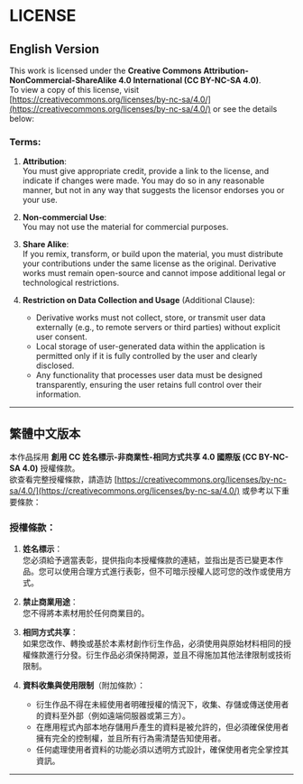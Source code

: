 # LICENSE

## **English Version**

This work is licensed under the **Creative Commons Attribution-NonCommercial-ShareAlike 4.0 International (CC BY-NC-SA 4.0)**.  
To view a copy of this license, visit [https://creativecommons.org/licenses/by-nc-sa/4.0/](https://creativecommons.org/licenses/by-nc-sa/4.0/) or see the details below:

### **Terms:**
1. **Attribution**:  
   You must give appropriate credit, provide a link to the license, and indicate if changes were made. You may do so in any reasonable manner, but not in any way that suggests the licensor endorses you or your use.  

2. **Non-commercial Use**:  
   You may not use the material for commercial purposes.

3. **Share Alike**:  
   If you remix, transform, or build upon the material, you must distribute your contributions under the same license as the original. Derivative works must remain open-source and cannot impose additional legal or technological restrictions.

4. **Restriction on Data Collection and Usage** (Additional Clause):  
   - Derivative works must not collect, store, or transmit user data externally (e.g., to remote servers or third parties) without explicit user consent.  
   - Local storage of user-generated data within the application is permitted only if it is fully controlled by the user and clearly disclosed.  
   - Any functionality that processes user data must be designed transparently, ensuring the user retains full control over their information.

---

## **繁體中文版本**

本作品採用 **創用 CC 姓名標示-非商業性-相同方式共享 4.0 國際版 (CC BY-NC-SA 4.0)** 授權條款。  
欲查看完整授權條款，請造訪 [https://creativecommons.org/licenses/by-nc-sa/4.0/](https://creativecommons.org/licenses/by-nc-sa/4.0/) 或參考以下重要條款：

### **授權條款：**
1. **姓名標示**：  
   您必須給予適當表彰，提供指向本授權條款的連結，並指出是否已變更本作品。您可以使用合理方式進行表彰，但不可暗示授權人認可您的改作或使用方式。

2. **禁止商業用途**：  
   您不得將本素材用於任何商業目的。

3. **相同方式共享**：  
   如果您改作、轉換或基於本素材創作衍生作品，必須使用與原始材料相同的授權條款進行分發。衍生作品必須保持開源，並且不得施加其他法律限制或技術限制。

4. **資料收集與使用限制**（附加條款）：  
   - 衍生作品不得在未經使用者明確授權的情況下，收集、存儲或傳送使用者的資料至外部（例如遠端伺服器或第三方）。  
   - 在應用程式內部本地存儲用戶產生的資料是被允許的，但必須確保使用者擁有完全的控制權，並且所有行為需清楚告知使用者。  
   - 任何處理使用者資料的功能必須以透明方式設計，確保使用者完全掌控其資訊。

---